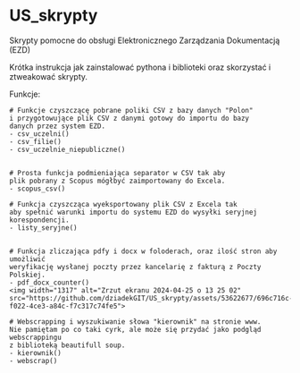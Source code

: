 # US_skrypty
Skrypty pomocne do obsługi Elektronicznego Zarządzania Dokumentacją (EZD)

Krótka instrukcja jak zainstalować pythona i biblioteki oraz skorzystać i ztweakować skrypty.

Funkcje:

    # Funkcje czyszczącę pobrane poliki CSV z bazy danych "Polon"
    i przygotowujące plik CSV z danymi gotowy do importu do bazy
    danych przez system EZD.
    - csv_uczelni()
    - csv_filie()
    - csv_uczelnie_niepubliczne()


    # Prosta funkcja podmieniająca separator w CSV tak aby
    plik pobrany z Scopus mógłbyć zaimportowany do Excela.
    - scopus_csv()

    # Funkcja czyszcząca wyeksportowany plik CSV z Excela tak
    aby spełnić warunki importu do systemu EZD do wysyłki seryjnej korespondencji.
    - listy_seryjne()


    # Funkcja zliczająca pdfy i docx w foloderach, oraz ilość stron aby umożliwić
    weryfikację wysłanej poczty przez kancelarię z fakturą z Poczty Polskiej.
    - pdf_docx_counter()
    <img width="1317" alt="Zrzut ekranu 2024-04-25 o 13 25 02" src="https://github.com/dziadekGIT/US_skrypty/assets/53622677/696c716c-f022-4ce3-a84c-f7c317c74fe5">
    
    # Webscrapping i wyszukiwanie słowa "kierownik" na stronie www.
    Nie pamiętam po co taki cyrk, ale może się przydać jako podgląd webscrappingu 
    z biblioteką beautifull soup.
    - kierownik()
    - webscrap()


